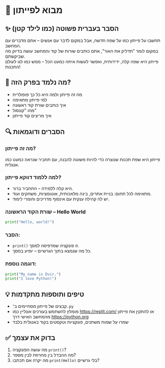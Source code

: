 # 📘 מבוא לפייתון

## ✨ הסבר בעברית פשוטה (כמו לילד קטן)
תחשבו על פייתון כמו על שפה חדשה, אבל במקום לדבר עם אנשים – אתם מדברים עם המחשב.  
במקום לומר "תדליק את האור", אתם כותבים שורות של קוד והמחשב עושה בדיוק מה שביקשתם.  
פייתון היא שפה קלה, ידידותית, ואפשר לעשות איתה כמעט הכל – ממש כמו לגו לעולם התכנות!

## 🧠 מה נלמד בפרק הזה?
- מה זה פייתון ולמה היא כל כך פופולרית  
- למי פייתון מתאימה  
- איך כותבים שורת קוד ראשונה  
- מהו "קונסול"  
- איך מריצים קוד פייתון  

## 🔍 הסברים ודוגמאות

### מה זה פייתון?
פייתון היא שפת תכנות שנוצרה כדי להיות פשוטה להבנה, עם תחביר שנראה כמעט כמו אנגלית.

### למה ללמוד דווקא פייתון?
- היא קלה ללמידה – התחביר ברור.  
- מתאימה לכל תחום: בניית אתרים, בינה מלאכותית, אוטומציות, משחקים ועוד.  
- יש לה קהילה ענקית עם אינסוף מדריכים וחומרי לימוד.

### שורת הקוד הראשונה – Hello World
```python
print("Hello, world!")
```

### הסבר:
- `print()` זו פונקציה שמדפיסה למסך.  
- כל מה שנמצא בתוך הגרשיים – יופיע במסך.  

### דוגמה נוספת:
```python
print("My name is Dvir.")
print("I love Python!")
```

## 💡 טיפים ותוספות מתקדמות
- קבצים של פייתון מסתיימים ב־`.py`  
- מומלץ להשתמש בעורכים אונליין כמו https://replit.com/ או להתקין את פייתון מהמחשב האישי דרך https://python.org  
- שמרו על שמות משתנים, פונקציות וטקסטים בקוד באנגלית בלבד

## ✅ בדוק את עצמך
1. מה עושה הפונקציה `print()`?  
2. מה ההבדל בין מחרוזת לבין מספר?  
3. מה יקרה אם תכתבו `print(Hello)` בלי גרשיים?
